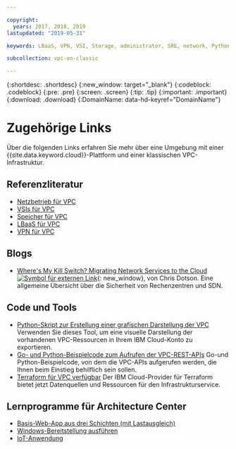 ```yaml
---

copyright:
  years: 2017, 2018, 2019
lastupdated: "2019-05-31"

keywords: LBaaS, VPN, VSI, Storage, administrator, SRE, network, Python, SDK, API, Go, code, script, example, migrating, terraform

subcollection: vpc-on-classic

---
```


{:shortdesc: .shortdesc}
{:new_window: target="_blank"}
{:codeblock: .codeblock}
{:pre: .pre}
{:screen: .screen}
{:tip: .tip}
{:important: .important}
{:download: .download}
{:DomainName: data-hd-keyref="DomainName"}

# Zugehörige Links

Über die folgenden Links erfahren Sie mehr über eine Umgebung mit einer {{site.data.keyword.cloud}}-Plattform und einer klassischen VPC-Infrastruktur. 

## Referenzliteratur

* [Netzbetrieb für VPC](/docs/vpc-on-classic-network?topic=vpc-on-classic-network-getting-started)
* [VSIs für VPC](/docs/vpc-on-classic-vsi?topic=vpc-on-classic-vsi-getting-started)
* [Speicher für VPC](/docs/vpc-on-classic-block-storage?topic=vpc-on-classic-block-storage-block-storage-getting-started#block-storage-getting-started)
* [LBaaS für VPC](/docs/vpc-on-classic-network?topic=vpc-on-classic-network---using-load-balancers-in-ibm-cloud-vpc#--using-load-balancers-in-ibm-cloud-vpc)
* [VPN für VPC](/docs/vpc-on-classic-network?topic=vpc-on-classic-network---using-vpn-with-your-vpc#--using-vpn-with-your-vpc)


## Blogs

*  [Where's My Kill Switch? Migrating Network Services to the Cloud ![Symbol für externen Link](../../icons/launch-glyph.svg "Symbol für externen Link")](https://www.ibm.com/w3-techblog/wcp/2018/09/migrating-network-services/){: new_window}, von Chris Dotson. Eine allgemeine Übersicht über die Sicherheit von Rechenzentren und SDN.

## Code und Tools

* [Python-Skript zur Erstellung einer grafischen Darstellung der VPC](https://github.com/l2fprod/vpc-diagram-exporter) Verwenden Sie dieses Tool, um eine visuelle Darstellung der vorhandenen VPC-Ressourcen in Ihrem IBM Cloud-Konto zu exportieren.
* [Go- und Python-Beispielcode zum Aufrufen der VPC-REST-APIs](https://github.com/IBM-Cloud/vpc-api-samples) Go-und Python-Beispielcode, von dem die VPC-APIs aufgerufen werden, die Ihnen beim Einstieg behilflich sein sollen.
* [Terraform für VPC verfügbar](https://ibm-cloud.github.io/tf-ibm-docs/index.html) Der IBM Cloud-Provider für Terraform bietet jetzt Datenquellen und Ressourcen für den Infrastrukturservice.

## Lernprogramme für Architecture Center

* [Basis-Web-App aus drei Schichten (mit Lastausgleich)](https://github.com/ibm-cloud-architecture/tutorial-vpc-3tier-networking)
* [Windows-Bereitstellung ausführen](https://github.com/ibm-cloud-architecture/tutorial-vpc-windows_server)
* [IoT-Anwendung](https://github.com/ibm-cloud-architecture/tutorial-vpc-IoT_service)
